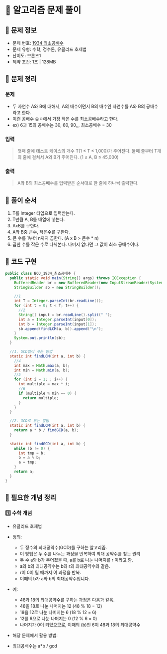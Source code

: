 # 📝 알고리즘 문제 풀이
## 🔹 문제 정보
  * 문제 번호: [1934 최소공배수](https://www.acmicpc.net/problem/1934)
  * 문제 유형: 수학, 정수론, 유클리드 호제법
  * 난이도: 브론즈1
  * 제약 조건: 1초 | 128MB

## 🔹 문제 정리
### 문제
  * 두 자연수 A와 B에 대해서, A의 배수이면서 B의 배수인 자연수를 A와 B의 공배수라고 한다.
  * 이런 공배수 숮ㅇ에서 가장 작은 수를 최소공배수라고 한다.
  * ex) 6과 15의 공배수는 30, 60, 90,,, 최소공배수 = 30
### 입력
  > 첫째 줄에 테스트 케이스의 개수 T(1 ≤ T ≤ 1,000)가 주어진다. 
  > 둘째 줄부터 T개의 줄에 걸쳐서 A와 B가 주어진다. (1 ≤ A, B ≤ 45,000)
### 출력
  > A와 B의 최소공배수를 입력받은 순서대로 한 줄에 하나씩 출력한다.

## 🔹 풀이 순서
1. T를 Integer 타입으로 입력받는다.
2. T만큼 A, B를 배열에 넣는다.
3. AxB를 구한다.
4. A와 B중 큰수, 작은수를 구한다.
5. 큰 수를 1부터 n까지 곱한다. (A x B > 큰수 * n)
6. 곱한 수를 작은 수로 나눠본다. 나머지 없다면 그 값이 최소 공배수이다.  

## 🔹 코드 구현
```java
public class BOJ_1934_최소공배수 {
  public static void main(String[] args) throws IOException {
    BufferedReader br = new BufferedReader(new InputStreamReader(System.in));
    StringBuilder sb = new StringBuilder();

    //1
    int T = Integer.parseInt(br.readLine());
    for (int t = 0; t < T; t++) {
      //2
      String[] input = br.readLine().split(" ");
      int a = Integer.parseInt(input[0]);
      int b = Integer.parseInt(input[1]);
      sb.append(findLCM(a, b)).append("\n");
    }
    System.out.println(sb);
  }

  //1. GCD없이 푸는 방법
  static int findLCM(int a, int b) {
    //4
    int max = Math.max(a, b);
    int min = Math.min(a, b);
    //5
    for (int i = 1; ; i++) {
      int multiple = max * i;
      //6
      if (multiple % min == 0) {
        return multiple;
      }
    }
  }

  //2. GCD로 푸는 방법
  static int findLCM(int a, int b) {
    return a * b / findGCD(a, b);
  }

  static int findGCD(int a, int b) {
    while (b != 0) {
      int tmp = b;
      b = a % b;
      a = tmp;
    }
    return a;
  }
}
```
## 🔹 필요한 개념 정리
### 1️⃣ 수학 개념
* 유클리드 호제법
* 정의: 
  * 두 정수의 최대공약수(GCD)를 구하는 알고리즘. 
  * 이 방법은 두 수를 나누는 과정을 반복하여 최대 공약수를 찾는 원리
  * 두 수 a와 b가 주어졌을 때, a를 b로 나눈 나머지를 r 이라고 함.
  * a와 b의 최대공약수는 b와 r의 최대공약수와 같음.
  * r이 0이 될 때까지 이 과정을 반복.
  * 이때의 b가 a와 b의 최대공약수입니다.

* 예:
  * 48과 18의 최대공약수를 구하는 과정은 다음과 같음.
  * 48을 18로 나눈 나머지는  12 (48 % 18 = 12)
  * 18을 12로 나눈 나머지는  6  (18 % 12 = 6)
  * 12를 6으로 나눈 나머지는 0  (12 % 6 = 0)
  * 나머지가 0이 되었으므로, 이때의 (b)인 6이 48과 18의 최대공약수

* 해당 문제에서 활용 방법:
* 최대공배수는 a*b / gcd